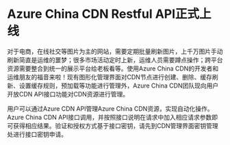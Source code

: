 # Azure China CDN Restful API正式上线

对于电商，在线社交等图片为主的网站，需要定期批量刷新图片，上千万图片手动刷新简直是运维的噩梦；很多市场活动定时上新，运维人员需要蹲点操作；跨平台资源需要整合到统一的展示平台给老板看等。使用Azure China CDN的开发者和运维朋友的福音来啦！现有图形化管理界面对CDN节点进行创建、删除、缓存刷新、设置缓存规则，预加载等功能进行管理外，Azure China CDN团队现向用户开放CDN API接口功能对CDN资源进行管理。

用户可以通过Azure CDN API管理Azure China CDN资源，实现自动化操作。Azure China CDN API接口调用，并按照接口说明在请求中加入相应请求参数即可获得相应结果。验证和授权方式基于接口密钥，请先到CDN管理界面密钥管理处进行接口密钥申请。